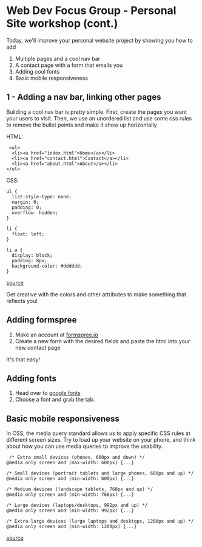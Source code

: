 # Web Dev Focus Group - Personal Site workshop (cont.)

Today, we'll improve your personal website project by showing you how to add

1. Multiple pages and a cool nav bar
2. A contact page with a form that emails you 
3. Adding cool fonts
4. Basic mobile responsiveness

## 1 - Adding a nav bar, linking other pages

Building a cool nav bar is pretty simple. First, create the pages you want your users to visit. Then, we use an unordered list and use some css rules to remove the bullet points and make it show up horizontally


HTML:

```
 <ul>
  <li><a href="index.html">Home</a></li>
  <li><a href="contact.html">Contact</a></li>
  <li><a href="about.html">About</a></li>
</ul> 
```


CSS:

```
ul {
  list-style-type: none;
  margin: 0;
  padding: 0;
  overflow: hidden;
}

li {
  float: left;
}

li a {
  display: block;
  padding: 8px;
  background-color: #dddddd;
}
```
[source](https://www.w3schools.com/css/css_navbar.asp)

Get creative with the colors and other attributes to make something that reflects you!

## Adding formspree

1. Make an account at [formspree.io](https://formspree.io/)
2. Create a new form with the desired fields and paste the html into your new contact page

It's that easy!

## Adding fonts

1. Head over to [google fonts](https://fonts.google.com/)
2. Choose a font and grab the <link> tab.

## Basic mobile responsiveness

In CSS, the media query standard allows us to apply specific CSS rules at different screen sizes. Try to load up your website on your phone, and think about how you can use media queries to improve the usability. 

```
 /* Extra small devices (phones, 600px and down) */
@media only screen and (max-width: 600px) {...}

/* Small devices (portrait tablets and large phones, 600px and up) */
@media only screen and (min-width: 600px) {...}

/* Medium devices (landscape tablets, 768px and up) */
@media only screen and (min-width: 768px) {...}

/* Large devices (laptops/desktops, 992px and up) */
@media only screen and (min-width: 992px) {...}

/* Extra large devices (large laptops and desktops, 1200px and up) */
@media only screen and (min-width: 1200px) {...} 
```

[source](https://www.w3schools.com/css/css_rwd_mediaqueries.asp)
